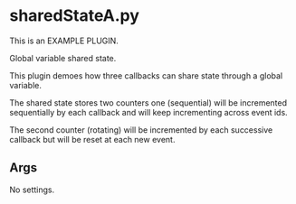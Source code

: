 # sharedStateA.py

This is an EXAMPLE PLUGIN.

Global variable shared state.

This plugin demoes how three callbacks can share state through a global variable.

The shared state stores two counters one (sequential) will be incremented
sequentially by each callback and will keep incrementing across event ids.

The second counter (rotating) will be incremented by each successive callback
but will be reset at each new event.

## Args

No settings.
